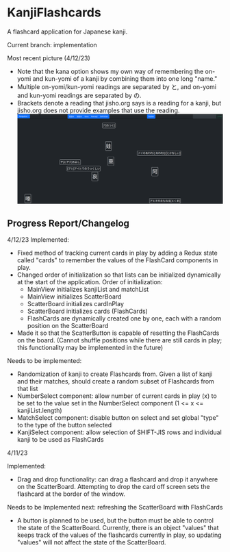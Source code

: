 # KanjiFlashcards
A flashcard application for Japanese kanji.

Current branch: implementation

Most recent picture (4/12/23) 
 * Note that the kana option shows my own way of remembering the on-yomi and kun-yomi of a kanji by combining them into one long "name."
 * Multiple on-yomi/kun-yomi readings are separated by と, and on-yomi and kun-yomi readings are separated by の.
 * Brackets denote a reading that jisho.org says is a reading for a kanji, but jisho.org does not provide examples that use the reading.
![Alt text. Picture should be here...](./KanjiFlashcards/public/kanjiFlashcardScreenshot_4-12-23.png "Most recent picture 4/12/23")

## Progress Report/Changelog
4/12/23
Implemented:
 - Fixed method of tracking current cards in play by adding a Redux state called "cards" to remember the values of the FlashCard components in play.
 - Changed order of initialization so that lists can be initialized dynamically at the start of the application. Order of initialization:
   - MainView initializes kanjiList and matchList
   - MainView initializes ScatterBoard
   - ScatterBoard initializes cardInPlay
   - ScatterBoard initializes cards (FlashCards)
   - FlashCards are dynamically created one by one, each with a random position on the ScatterBoard
 - Made it so that the ScatterButton is capable of resetting the FlashCards on the board. 
   (Cannot shuffle positions while there are still cards in play; this functionality may be implemented in the future)

Needs to be implemented:
 - Randomization of kanji to create Flashcards from. Given a list of kanji and their matches, should create a random subset of Flashcards from that list
 - NumberSelect component: allow number of current cards in play (x) to be set to the value set in the NumberSelect component (1 <= x <= kanjiList.length)
 - MatchSelect component: disable button on select and set global "type" to the type of the button selected
 - KanjiSelect component: allow selection of SHIFT-JIS rows and individual kanji to be used as FlashCards


4/11/23

Implemented:
 - Drag and drop functionality: can drag a flashcard and drop it anywhere on the ScatterBoard. Attempting to drop the card off screen sets the
   flashcard at the border of the window.

Needs to be Implemented next: refreshing the ScatterBoard with FlashCards
 - A button is planned to be used, but the button must be able to control the state of the ScatterBoard. Currently, there is an object "values" that keeps
   track of the values of the flashcards currently in play, so updating "values" will not affect the state of the ScatterBoard.